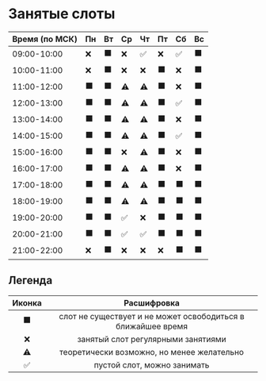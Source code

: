 # Занятые слоты

| Время (по МСК) | Пн | Вт | Ср | Чт | Пт | Сб | Вс |
|-------------|----|-----|----|-----|----|-----|----|
| 09:00-10:00 | ❌ | ⬛ | ❌ | ✅ | ❌ | ✅ | ⬛ |
| 10:00-11:00 | ❌ | ⬛ | ❌ | ❌ | ⬛ | ❌ | ⬛ |
| 11:00-12:00 | ⬛ | ⬛ | ⚠️ | ⚠️ | ⬛ | ❌ | ⬛ |
| 12:00-13:00 | ⬛ | ⬛ | ⚠️ | ⚠️ | ⬛ | ✅ | ⬛ |
| 13:00-14:00 | ⬛ | ⬛ | ⚠️ | ⚠️ | ⬛ | ❌ | ⬛ |
| 14:00-15:00 | ⬛ | ⬛ | ⚠️ | ⚠️ | ⬛ | ✅ | ⬛ |
| 15:00-16:00 | ⬛ | ⬛ | ❌ | ⚠️ | ⬛ | ❌ | ⬛ |
| 16:00-17:00 | ⬛ | ⬛ | ⚠️ | ⚠️ | ⬛ | ❌ | ⬛ |
| 17:00-18:00 | ⬛ | ⬛ | ⚠️ | ⚠️ | ⬛ | ⬛ | ⬛ |
| 18:00-19:00 | ⬛ | ⬛ | ⚠️ | ⚠️ | ⬛ | ⬛ | ⬛ |
| 19:00-20:00 | ⬛ | ⬛ | ✅ | ❌ | ⬛ | ⬛ | ⬛ |
| 20:00-21:00 | ⬛ | ⬛ | ✅ | ✅ | ⬛ | ⬛ | ⬛ |
| 21:00-22:00 | ❌ | ⬛ | ❌ | ❌ | ❌ | ⬛ | ⬛ |

## Легенда

| Иконка | Расшифровка |
|:-:|:-:|
| ⬛ | слот не существует и не может освободиться в ближайшее время |
| ❌ | занятый слот регулярными занятиями |
| ⚠️ | теоретически возможно, но менее желательно | 
| ✅ | пустой слот, можно занимать | 